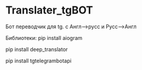 # Translater_tgBOT
Бот переводчик для tg. с Англ-->русс и Русс-->Англ










Библиотеки:
pip install aiogram








pip install deep_translator








pip install tgtelegrambotapi
